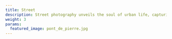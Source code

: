 ```yaml
---
title: Street
description: Street photography unveils the soul of urban life, capturing fleeting moments that tell timeless stories. This category brings to light the rhythm and raw beauty of the streets — from candid interactions and hidden corners to the vibrant energy of daily life unfolding in real time.
weight: 3
params:
  featured_image: pont_de_pierre.jpg
---
```

